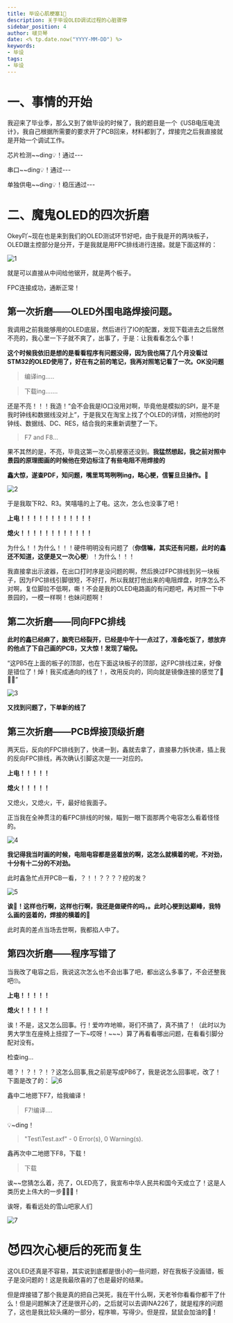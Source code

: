 ```yaml
---
title: 毕设心肌梗塞1🤯
description: 关于毕设OLED调试过程的心脏骤停
sidebar_position: 4
author: 啵贝琴
date: <% tp.date.now("YYYY-MM-DD") %>
keywords:
- 毕设
tags: 
- 毕设
---
```


# 一、事情的开始

我迎来了毕业季，那么又到了做毕设的时候了，我的题目是一个《USB电压电流计》，我自己根据所需要的要求开了PCB回来，材料都到了，焊接完之后我直接就是开始一个调试工作。

芯片检测~~ding💡！通过---

串口~~ding💡！通过---

单独供电~~ding💡！稳压通过---

# 二、魔鬼OLED的四次折磨

Okey吖~现在也是来到我们的OLED测试环节好吧，由于我是开的两块板子，OLED跟主控部分是分开，于是我就是用FPC排线进行连接。就是下面这样的：

![1](../../static/life_Page/Games/毕设心肌梗塞/PCB.png)

就是可以直接从中间给他锯开，就是两个板子。

FPC连接成功，通断正常！

## 第一次折磨——OLED外围电路焊接问题。

我调用之前我能够用的OLED底层，然后进行了IO的配置，发现下载进去之后居然不亮的，我心里一下子就不爽了，出事了，于是：让我看看怎么个事！

**这个时候我依旧是想的是看看程序有问题没得，因为我也隔了几个月没看过STM32的OLED使用了，好在有之前的笔记，我再对照笔记看了一次。OK没问题**

> 编译ing.....

> 下载ing.......

还是不亮！！！我造！“会不会我是IO口没用对啊，毕竟他是模拟的SPI，是不是我时钟线和数据线没对上”，于是我又在淘宝上找了个OLED的详情，对照他的时钟线、数据线、DC、RES，结合我的来重新调整了一下。

> F7 and F8...

果不其然的是，不亮，毕竟这第一次心肌梗塞还没到。**我猛然想起，我之前对照中景园的原理图画的时候他在旁边标注了有些电阻不用焊接的**

**鑫大惊，遂查PDF，知问题，嘴里骂骂咧咧ing，略心梗，信誓旦旦操作。👺**

![2](../../static/life_Page/Games/毕设心肌梗塞/焊接出事.png)

于是我取下R2、R3。笑嘻嘻的上了电。这次，怎么也没事了吧！

**上电！！！！！！！！！！！！**

**熄火！！！！！！！！！！！！**

为什么！！为什么！！！硬件明明没有问题了（**你信嘛，其实还有问题，此时的鑫还不知道，这便是又一次心梗**）！为什么！！！

我直接拿出示波器，在出口打时序是没问题的啊，然后换过FPC排线到另一块板子，因为FPC排线引脚很短，不好打，所以我就打他出来的电阻焊盘，时序怎么不对啊，复位脚拉不低啊，嘶！不会是我的OLED电路画的有问题吧，再对照一下中景园的，一模一样啊！也妹问题啊！

## 第二次折磨——同向FPC排线
**此时的鑫已经麻了，脑壳已经裂开，已经是中午十一点过了，准备吃饭了，想放弃的他点了下自己画的PCB，又大惊！发现了端倪。**

“这PB5在上面的板子的顶部，也在下面这块板子的顶部，这FPC排线过来，好像是错位了！焯！我买成通向的线了！，改用反向的，同向就是镜像连接的感觉了🤡🤡🤡”

![3](../../static/life_Page/Games/毕设心肌梗塞/FPC排线出事.png)

**又找到问题了，下单新的线了**

## 第三次折磨——PCB焊接顶级折磨
两天后，反向的FPC排线到了，快递一到，鑫就去拿了，直接暴力拆快递，插上我的反向FPC排线，再次确认引脚这次是一一对应的。

**上电！！！！！**

**熄火！！！！！**

又熄火，又熄火，干，最好给我面子。

正当我在全神贯注的看FPC排线的时候，瞄到一眼下面那两个电容怎么看着怪怪的。

![4](../../static/life_Page/Games/毕设心肌梗塞/PCB出事2.png)

**我记得我当时画的时候，电阻电容都是竖着放的啊，这怎么就横着的呢，不对劲，十分有十二分的不对劲。**

此时鑫急忙点开PCB一看，？！！？？？？挖的发？

![5](../../static/life_Page/Games/毕设心肌梗塞/PCB出事1.png)

**诶🙉！这样也行啊，这样也行啊，我还是做硬件的吗，。此时心梗到达巅峰，我特么画的竖着的，焊接的横着的💩**

此时真的差点当场去世啊，我都掐人中了。

## 第四次折磨——程序写错了

当我改了电容之后，我说这次怎么也不会出事了吧，都出这么多事了，不会还整我吧🙄。

**上电！！！！！**

**熄火！！！！！**

诶！不是，这又怎么回事。行！爱咋咋地嘛，哥们不搞了，真不搞了！（此时以为男大学生在座椅上扭捏了一下~哎呀！~~~）算了再看看哪出问题，在看看引脚分配对没有。

检查ing...

嗯？！？！？！？这怎么回事,我之前是写成PB6了，我是说怎么回事呢，改了！下面是改了的：
![6](../../static/life_Page/Games/毕设心肌梗塞/程序出错.png)

鑫中二地摁下F7，给我编译！

> F7!编译....

💡~ding！

>"Test\Test.axf" - 0 Error(s), 0 Warning(s).

鑫再次中二地摁下F8，下载！

> 下载

诶~~您猜怎么着，亮了，OLED亮了，我宣布中华人民共和国今天成立了！这是人类历史上伟大的一步🤙🤙🤙！

诶呀，看看远处的雪山吧家人们

![7](../../static/life_Page/Games/毕设心肌梗塞/大功告成.jpg)

# 😈四次心梗后的死而复生

这OLED还真是不容易，其实说到底都是很小的一些问题，好在我板子没画错，板子是没问题的！这是我最欣喜的了也是最好的结果。

但是焊接错了那个我是真的把自己哭死，我在干什么啊，天老爷你看看你都干了什么！但是问题解决了还是很开心的，之后就可以去调INA226了，就是程序的问题了，这也是我比较头痛的一部分，程序嘛，写得少。但是捏，鼠鼠会加油的🦾！
